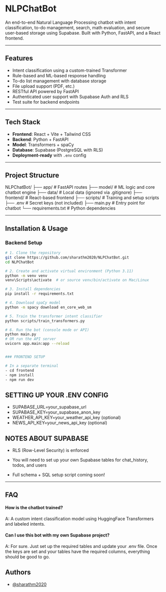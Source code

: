 # NLPChatBot

An end-to-end Natural Language Processing chatbot with intent classification, to-do management, search, math evaluation, and secure user-based storage using Supabase. Built with Python, FastAPI, and a React frontend.

---

## Features

- Intent classification using a custom-trained Transformer
- Rule-based and ML-based response handling
- To-do list management with database storage
- File upload support (PDF, etc.)
- RESTful API powered by FastAPI
- Authenticated user support with Supabase Auth and RLS
- Test suite for backend endpoints

---

## Tech Stack

- **Frontend**: React + Vite + Tailwind CSS
- **Backend**: Python + FastAPI
- **Model**: Transformers + spaCy
- **Database**: Supabase (PostgreSQL with RLS)
- **Deployment-ready** with `.env` config

---

## Project Structure

NLPChatBot/ ├── app/ # FastAPI routes ├── model/ # ML logic and core chatbot engine ├── data/ # Local data (ignored via .gitignore) ├── frontend/ # React-based frontend ├── scripts/ # Training and setup scripts ├── .env # Secret keys (not included) ├── main.py # Entry point for chatbot └── requirements.txt # Python dependencies

---

## Installation & Usage

### Backend Setup

```bash
# 1. Clone the repository
git clone https://github.com/sharathm2020/NLPChatBot.git
cd NLPChatBot

# 2. Create and activate virtual environment (Python 3.11)
python -m venv venv
venv\Scripts\activate  # or source venv/bin/activate on Mac/Linux

# 3. Install dependencies
pip install -r requirements.txt

# 4. Download spaCy model
python -m spacy download en_core_web_sm

# 5. Train the transformer intent classifier
python scripts/train_transformers.py

# 6. Run the bot (console mode or API)
python main.py
# OR run the API server
uvicorn app.main:app --reload


### FRONTEND SETUP

# In a separate terminal
- cd frontend
- npm install
- npm run dev
```

## SETTING UP YOUR .ENV CONFIG

- SUPABASE_URL=your_supabase_url
- SUPABASE_KEY=your_supabase_anon_key
- WEATHER_API_KEY=your_weather_api_key (optional)
- NEWS_API_KEY=your_news_api_key (optional)


## NOTES ABOUT SUPABASE
- RLS (Row-Level Security) is enforced

- You will need to set up your own Supabase tables for chat_history, todos, and users

- Full schema + SQL setup script coming soon!

---

## FAQ 

#### How is the chatbot trained?

A: A custom intent classification model using HuggingFace Transformers and labeled intents.

#### Can I use this bot with my own Supabase project?

A: For sure. Just set up the required tables and update your .env file. Once the keys are set and your tables have the required columns, everything should be good to go.

## Authors

- [@sharathm2020](https://www.github.com/sharathm2020)